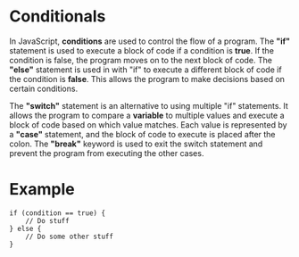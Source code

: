 # Conditionals

In JavaScript, **conditions** are used to control the flow of a program. The **"if"** statement is used to execute a block of code if a condition is **true**. If the condition is false, the program moves on to the next block of code. The **"else"** statement is used in with "if" to execute a different block of code if the condition is **false**. This allows the program to make decisions based on certain conditions.

The **"switch"** statement is an alternative to using multiple "if" statements. It allows the program to compare a **variable** to multiple values and execute a block of code based on which value matches. Each value is represented by a **"case"** statement, and the block of code to execute is placed after the colon. The **"break"** keyword is used to exit the switch statement and prevent the program from executing the other cases.

# Example
```
if (condition == true) {
    // Do stuff
} else {
    // Do some other stuff
}
```